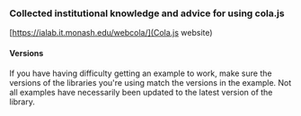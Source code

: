 ### Collected institutional knowledge and advice for using cola.js

[https://ialab.it.monash.edu/webcola/](Cola.js website)

#### Versions

If you have having difficulty getting an example to work, make sure the versions of the libraries you're using match the versions in the example. Not all examples have necessarily been updated to the latest version of the library.
